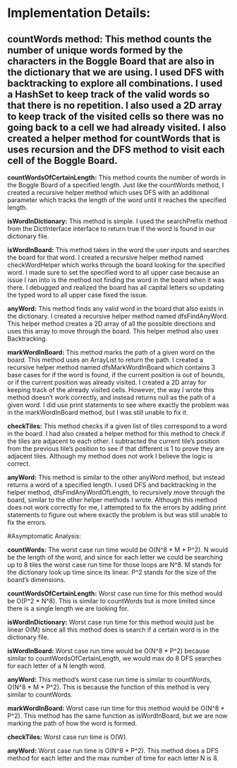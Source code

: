 # Implementation Details:

## **countWords method:** This method counts the number of unique words formed by the characters in the Boggle Board that are also in the dictionary that we are using. I used DFS with backtracking to explore all combinations. I used a HashSet to keep track of the valid words so that there is no repetition. I also used a 2D array to keep track of the visited cells so there was no going back to a cell we had already visited. I also created a helper method for countWords that is uses recursion and the DFS method to visit each cell of the Boggle Board.

**countWordsOfCertainLength:** This method counts the number of words in the Boggle Board of a specified length. Just like the countWords method, I created a recursive helper method which uses DFS with an additional parameter which tracks the length of the word until it reaches the specified length. 

**isWordInDictionary:** This method is simple. I used the searchPrefix method from the DictInterface interface to return true if the word is found in our dictionary file.

**isWordInBoard:** This method takes in the word the user inputs and searches the board for that word. I created a recursive helper method named checkWordHelper which works through the board looking for the specified word. I made sure to set the specified word to all upper case because an issue I ran into is the method not finding the word in the board when it was there. I debugged and realized the board has all capital letters so updating the typed word to all upper case fixed the issue. 

**anyWord:** This method finds any valid word in the board that also exists in the dictionary. I created a recursive helper method named dfsFindAnyWord. This helper method creates a 2D array of all the possible directions and uses this array to move through the board. This helper method also uses Backtracking.

**markWordInBoard:** This method marks the path of a given word on the board. This method uses an ArrayList to return the path. I created a recursive helper method named dfsMarkWordInBoard which contains 3 base cases for if the word is found, if the current position is out of bounds, or if the current position was already visited. I created a 2D array for keeping track of the already visited cells. However, the way I wrote this method doesn’t work correctly, and instead returns null as the path of a given word. I did use print statements to see where exactly the problem was in the markWordInBoard method, but I was still unable to fix it.

**checkTiles:** This method checks if a given list of tiles correspond to a word in the board. I had also created a helper method for this method to check if the tiles are adjacent to each other. I subtracted the current tile’s position from the previous tile’s position to see if that different is 1 to prove they are adjacent tiles. Although my method does not work I believe the logic is correct. 

**anyWord:** This method is similar to the other anyWord method, but instead returns a word of a specified length. I used DFS and backtracking in the helper method, dfsFindAnyWordOfLength, to recursively move through the board, similar to the other helper methods I wrote. Although this method does not work correctly for me, I attempted to fix the errors by adding print statements to figure out where exactly the problem is but was still unable to fix the errors.


#Asymptomatic Analysis: 

**countWords:** The worst case run time would be O(N^8 * M * P^2). N would be the length of the word, and since for each letter we could be searching up to 8 tiles the worst case run time for those loops are N^8. M stands for the dictionary look up time since its linear. P^2 stands for the size of the board’s dimensions.

**countWordsOfCertainLength:** Worst case run time for this method would be O(P^2 * N^8). This is similar to countWords but is more limited since there is a single length we are looking for.

**isWordInDictionary:** Worst case run time for this method would just be linear O(M) since all this method does is search if a certain word is in the dictionary file.

**isWordInBoard:** Worst case run time would be O(N^8 * P^2) because similar to countWordsOfCertainLength, we would max do 8 DFS searches for each letter of a N length word.

**anyWord:** This method’s worst case run time is similar to countWords, O(N^8 * M * P^2). This is because the function of this method is very similar to countWords.

**markWordInBoard:** Worst case run time for this method would be O(N^8 * P^2). This method has the same function as isWordInBoard, but we are now marking the path of how the word is formed.

**checkTiles:** Worst case run time is O(W).

**anyWord:** Worst case run time is O(N^8 * P^2). This method does a DFS method for each letter and the max number of time for each letter N is 8.
